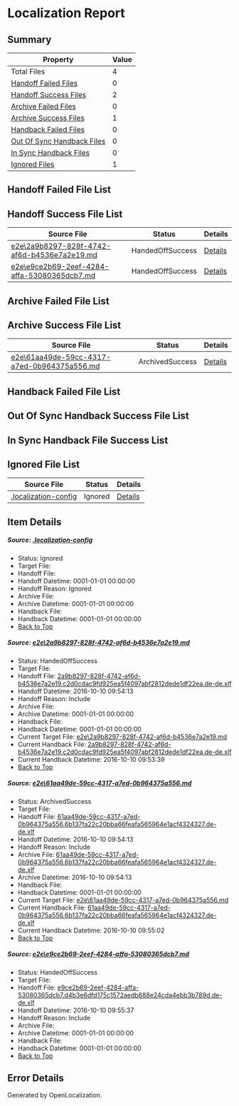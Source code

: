 # <a name='report-top'></a> Localization Report

## Summary
 Property | Value 
 -------- | ----- 
 Total Files | 4
[ Handoff Failed Files ](#handoff-failed-list)| 0
[ Handoff Success Files ](#handoff-success-list)| 2
[ Archive Failed Files ](#archive-failed-list)| 0
[ Archive Success Files ](#archive-success-list)| 1
[ Handback Failed Files ](#handback-failed-list)| 0
[ Out Of Sync Handback Files ](#outofsync-handback-success-list)| 0
[ In Sync Handback Files ](#insync-handback-success-list)| 0
[ Ignored Files ](#ignored-list)| 1

## <a name='handoff-failed-list'></a> Handoff Failed File List

## <a name='handoff-success-list'></a> Handoff Success File List
 Source File | Status | Details 
 ----------- | ------ | ------- 
 [e2e\2a9b8297-828f-4742-af6d-b4536e7a2e19.md](https://github.com/OpenLocalizationTestOrg/ol-test0/blob/47ea9b8d4b19d05ddf486ae49d258b97d3076389/e2e/2a9b8297-828f-4742-af6d-b4536e7a2e19.md) | HandedOffSuccess | [Details](#6ae3ac9a1a0aa2d46b5c18f9c95a84e4d52e6abc1)
 [e2e\e9ce2b69-2eef-4284-affa-53080365dcb7.md](https://github.com/OpenLocalizationTestOrg/ol-test0/blob/48b1e20ac534c3b335af33c8828c465682cdbfbd/e2e/e9ce2b69-2eef-4284-affa-53080365dcb7.md) | HandedOffSuccess | [Details](#6738b98e5459538cc3f6f9f4409b4e62278b34583)

## <a name='archive-failed-list'></a> Archive Failed File List

## <a name='archive-success-list'></a> Archive Success File List
 Source File | Status | Details 
 ----------- | ------ | ------- 
 [e2e\61aa49de-59cc-4317-a7ed-0b964375a556.md](https://github.com/OpenLocalizationTestOrg/ol-test0/blob/47ea9b8d4b19d05ddf486ae49d258b97d3076389/e2e/61aa49de-59cc-4317-a7ed-0b964375a556.md) | ArchivedSuccess | [Details](#4fc6f305a1075c6ce70757f8f0bee881ab30c2e22)

## <a name='handback-failed-list'></a> Handback Failed File List

## <a name='outofsync-handback-success-list'></a> Out Of Sync Handback Success File List

## <a name='insync-handback-success-list'></a> In Sync Handback File Success List

## <a name='ignored-list'></a> Ignored File List
 Source File | Status | Details 
 ----------- | ------ | ------- 
 [.localization-config](https://github.com/OpenLocalizationTestOrg/ol-test0/blob/48b1e20ac534c3b335af33c8828c465682cdbfbd/.localization-config) | Ignored | [Details](#c268a05ecaa7ec85942ed632c29928ee5bd6da8d0)

## Item Details
##### <a name='c268a05ecaa7ec85942ed632c29928ee5bd6da8d0'></a> Source: [.localization-config](https://github.com/OpenLocalizationTestOrg/ol-test0/blob/48b1e20ac534c3b335af33c8828c465682cdbfbd/.localization-config)
* Status: Ignored
* Target File: 
* Handoff File: 
* Handoff Datetime: 0001-01-01 00:00:00
* Handoff Reason: Ignored
* Archive File: 
* Archive Datetime: 0001-01-01 00:00:00
* Handback File: 
* Handback Datetime: 0001-01-01 00:00:00
* [Back to Top](#report-top)

##### <a name='6ae3ac9a1a0aa2d46b5c18f9c95a84e4d52e6abc1'></a> Source: [e2e\2a9b8297-828f-4742-af6d-b4536e7a2e19.md](https://github.com/OpenLocalizationTestOrg/ol-test0/blob/47ea9b8d4b19d05ddf486ae49d258b97d3076389/e2e/2a9b8297-828f-4742-af6d-b4536e7a2e19.md)
* Status: HandedOffSuccess
* Target File: 
* Handoff File: [2a9b8297-828f-4742-af6d-b4536e7a2e19.c2d0cdac9fd925ea5f4097abf2812dede1df22ea.de-de.xlf](https://github.com/OpenLocalizationTestOrg/ol-test0-handoff/blob/be0165829d3d1b02f954d94824e8fde3334d3e67/ol-handoff/OpenLocalizationTestOrg/ol-test0-dede/qimu/ht/2a9b8297-828f-4742-af6d-b4536e7a2e19.c2d0cdac9fd925ea5f4097abf2812dede1df22ea.de-de.xlf)
* Handoff Datetime: 2016-10-10 09:54:13
* Handoff Reason: Include
* Archive File: 
* Archive Datetime: 0001-01-01 00:00:00
* Handback File: 
* Handback Datetime: 0001-01-01 00:00:00
* Current Target File: [e2e\2a9b8297-828f-4742-af6d-b4536e7a2e19.md](https://github.com/OpenLocalizationTestOrg/ol-test0-dede/blob/9d6a59700a093cdbdd0987ee903e2d10ff160a74/e2e/2a9b8297-828f-4742-af6d-b4536e7a2e19.md)
* Current Handback File: [2a9b8297-828f-4742-af6d-b4536e7a2e19.c2d0cdac9fd925ea5f4097abf2812dede1df22ea.de-de.xlf](https://github.com/OpenLocalizationTestOrg/ol-test0-handback/blob/78825f1fcce59999dc2a00cd9f109625d7b82165/ol-handback/OpenLocalizationTestOrg/ol-test0-dede/qimu/ht/2a9b8297-828f-4742-af6d-b4536e7a2e19.c2d0cdac9fd925ea5f4097abf2812dede1df22ea.de-de.xlf)
* Current Handback Datetime: 2016-10-10 09:53:39
* [Back to Top](#report-top)

##### <a name='4fc6f305a1075c6ce70757f8f0bee881ab30c2e22'></a> Source: [e2e\61aa49de-59cc-4317-a7ed-0b964375a556.md](https://github.com/OpenLocalizationTestOrg/ol-test0/blob/47ea9b8d4b19d05ddf486ae49d258b97d3076389/e2e/61aa49de-59cc-4317-a7ed-0b964375a556.md)
* Status: ArchivedSuccess
* Target File: 
* Handoff File: [61aa49de-59cc-4317-a7ed-0b964375a556.6b137fa22c20bba66feafa565964e1acf4324327.de-de.xlf](https://github.com/OpenLocalizationTestOrg/ol-test0-handoff/blob/be0165829d3d1b02f954d94824e8fde3334d3e67/ol-handoff/OpenLocalizationTestOrg/ol-test0-dede/qimu/ht/61aa49de-59cc-4317-a7ed-0b964375a556.6b137fa22c20bba66feafa565964e1acf4324327.de-de.xlf)
* Handoff Datetime: 2016-10-10 09:54:13
* Handoff Reason: Include
* Archive File: [61aa49de-59cc-4317-a7ed-0b964375a556.6b137fa22c20bba66feafa565964e1acf4324327.de-de.xlf](https://github.com/OpenLocalizationTestOrg/ol-test0-handoff/blob/70f799d48aa86d0bddf9831c210da7f3f5543ed9/ol-archive/OpenLocalizationTestOrg/ol-test0-dede/qimu/ht/61aa49de-59cc-4317-a7ed-0b964375a556.6b137fa22c20bba66feafa565964e1acf4324327.de-de.xlf)
* Archive Datetime: 2016-10-10 09:54:13
* Handback File: 
* Handback Datetime: 0001-01-01 00:00:00
* Current Target File: [e2e\61aa49de-59cc-4317-a7ed-0b964375a556.md](https://github.com/OpenLocalizationTestOrg/ol-test0-dede/blob/00a7131cc05b6755e356db12f6ac5e6389175b70/e2e/61aa49de-59cc-4317-a7ed-0b964375a556.md)
* Current Handback File: [61aa49de-59cc-4317-a7ed-0b964375a556.6b137fa22c20bba66feafa565964e1acf4324327.de-de.xlf](https://github.com/OpenLocalizationTestOrg/ol-test0-handback/blob/4d7fa2cb4f8613e9e9c3f492b1b752bea9e47d2f/ol-handback/OpenLocalizationTestOrg/ol-test0-dede/qimu/ht/61aa49de-59cc-4317-a7ed-0b964375a556.6b137fa22c20bba66feafa565964e1acf4324327.de-de.xlf)
* Current Handback Datetime: 2016-10-10 09:55:02
* [Back to Top](#report-top)

##### <a name='6738b98e5459538cc3f6f9f4409b4e62278b34583'></a> Source: [e2e\e9ce2b69-2eef-4284-affa-53080365dcb7.md](https://github.com/OpenLocalizationTestOrg/ol-test0/blob/48b1e20ac534c3b335af33c8828c465682cdbfbd/e2e/e9ce2b69-2eef-4284-affa-53080365dcb7.md)
* Status: HandedOffSuccess
* Target File: 
* Handoff File: [e9ce2b69-2eef-4284-affa-53080365dcb7.d4b3e6dfd175c1572aedb888e24cda4ebb3b789d.de-de.xlf](https://github.com/OpenLocalizationTestOrg/ol-test0-handoff/blob/b304fd953cc9fbd903328f33dc31fa29da8a40fc/ol-handoff/OpenLocalizationTestOrg/ol-test0-dede/qimu/ht/e9ce2b69-2eef-4284-affa-53080365dcb7.d4b3e6dfd175c1572aedb888e24cda4ebb3b789d.de-de.xlf)
* Handoff Datetime: 2016-10-10 09:55:37
* Handoff Reason: Include
* Archive File: 
* Archive Datetime: 0001-01-01 00:00:00
* Handback File: 
* Handback Datetime: 0001-01-01 00:00:00
* [Back to Top](#report-top)


## Error Details

Generated by OpenLocalization.
